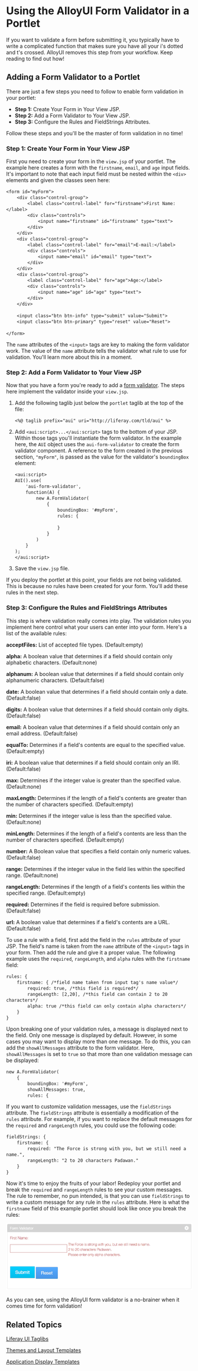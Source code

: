 # Using the AlloyUI Form Validator in a Portlet

If you want to validate a form before submitting it, you typically have to 
write a complicated function that makes sure you have all your i's dotted 
and t's crossed. AlloyUI removes this step from your workflow. Keep reading to 
find out how! 

## Adding a Form Validator to a Portlet

There are just a few steps you need to follow to enable form validation in your 
portlet:

- **Step 1:** Create Your Form in Your View JSP.
- **Step 2:** Add a Form Validator to Your View JSP.
- **Step 3:** Configure the Rules and FieldStrings Attributes.

Follow these steps and you'll be the master of form validation in no time! 

### Step 1: Create Your Form in Your View JSP

First you need to create your form in the `view.jsp` of your portlet. The 
example here creates a form with the `firstname`, `email`, and `age` input 
fields. It's important to note that each input field must be nested within the 
`<div>` elements and given the classes seen here: 

    <form id="myForm">
        <div class="control-group">
            <label class="control-label" for="firstname">First Name:</label>
            <div class="controls">
                <input name="firstname" id="firstname" type="text">
            </div>
        </div>
        <div class="control-group">
            <label class="control-label" for="email">E-mail:</label>
            <div class="controls">
                <input name="email" id="email" type="text">
            </div>
        </div>
        <div class="control-group">
            <label class="control-label" for="age">Age:</label>
            <div class="controls">
                <input name="age" id="age" type="text">
            </div>
        </div>

        <input class="btn btn-info" type="submit" value="Submit">
        <input class="btn btn-primary" type="reset" value="Reset">

    </form>

The `name` attributes of the `<input>` tags are key to making the form validator 
work. The value of the `name` attribute tells the validator what rule to use for 
validation. You'll learn more about this in a moment. 

### Step 2: Add a Form Validator to Your View JSP

Now that you have a form you're ready to add a [form validator](http://alloyui.com/api/classes/A.FormValidator.html). 
The steps here implement the validator inside your `view.jsp`.

1.  Add the following taglib just below the `portlet` taglib at the top of the 
    file:

        <%@ taglib prefix="aui" uri="http://liferay.com/tld/aui" %>

2.  Add `<aui:script>...</aui:script>` tags to the bottom of your JSP. Within 
    those tags you'll instantiate the form validator. In the example here, the 
    `AUI` object uses the `aui-form-validator` to create the form validator 
    component. A reference to the form created in the previous section, 
    `"myForm"`, is passed as the value for the validator's `boundingBox` 
    element:

        <aui:script>
        AUI().use(
            'aui-form-validator',
            function(A) {
                new A.FormValidator(
                    {
                        boundingBox: '#myForm',
                        rules: {

                        }
                    }
                )
            }
        );
        </aui:script>

3.  Save the `view.jsp` file.

If you deploy the portlet at this point, your fields are not being validated. 
This is because no rules have been created for your form. You'll add these rules 
in the next step.

### Step 3: Configure the Rules and FieldStrings Attributes

This step is where validation really comes into play. The validation rules you 
implement here control what your users can enter into your form. Here's a list 
of the available rules: 

**acceptFiles:** List of accepted file types. (Default:empty)

**alpha:** A boolean value that determines if a field should contain only 
alphabetic characters. (Default:none) 

**alphanum:** A boolean value that determines if a field should contain only 
alphanumeric characters.
(Default:false) 

**date:** A boolean value that determines if a field should contain only a date. 
(Default:false)

**digits:** A boolean value that determines if a field should contain only 
digits. (Default:false)

**email:** A boolean value that determines if a field should contain only an 
email address. (Default:false)

**equalTo:** Determines if a field's contents are equal to the specified value.
(Default:empty)

**iri:** A boolean value that determines if a field should contain only an IRI. 
(Default:false) 

**max:** Determines if the integer value is greater than the specified value. 
(Default:none)

**maxLength:** Determines if the length of a field's contents are greater than 
the number of characters specified. (Default:empty)

**min:** Determines if the integer value is less than the specified value. 
(Default:none)

**minLength:** Determines if the length of a field's contents are less than the 
number of characters specified. (Default:empty)

**number:** A Boolean value that specifies a field contain only numeric values. 
(Default:false)

**range:** Determines if the integer value in the field lies within the 
specified range. (Default:none)

**rangeLength:** Determines if the length of a field's contents lies within the 
specified range. (Default:empty)

**required:** Determines if the field is required before submission. 
(Default:false)

**url:** A boolean value that determines if a field's contents are a URL. 
(Default:false)

To use a rule with a field, first add the field in the `rules` attribute of your 
JSP. The field's name is taken from the `name` attribute of the `<input>` tags 
in your form. Then add the rule and give it a proper value. The following 
example uses the `required`, `rangeLength`, and `alpha` rules with the 
`firstname` field:

    rules: {
        firstname: { /*field name taken from input tag's name value*/
            required: true, /*this field is required*/
            rangeLength: [2,20], /*this field can contain 2 to 20 characters*/
            alpha: true /*this field can only contain alpha characters*/
        }
    }

Upon breaking one of your validation rules, a message is displayed next to the 
field. Only one message is displayed by default. However, in some cases you may 
want to display more than one message. To do this, you can add the 
`showAllMessages` attribute to the form validator. Here, `showAllMessages` is 
set to `true` so that more than one validation message can be displayed:

    new A.FormValidator(
        {
            boundingBox: '#myForm',
            showAllMessages: true,
            rules: {

If you want to customize validation messages, use the `fieldStrings` attribute. 
The `fieldStrings` attribute is essentially a modification of the `rules` 
attribute. For example, if you want to replace the default messages for the 
`required` and `rangeLength` rules, you could use the following code:

    fieldStrings: {
        firstname: {
            required: "The Force is strong with you, but we still need a name.",
            rangeLength: "2 to 20 characters Padawan."  
        }
    }

Now it's time to enjoy the fruits of your labor! Redeploy your portlet and break 
the `required` and `rangeLength` rules to see your custom messages. The rule to 
remember, no pun intended, is that you can use `fieldStrings` to write a custom 
message for any rule in the `rules` attribute. Here is what the `firstname` 
field of this example portlet should look like once you break the rules:

![Figure 1: Here, the AUI form validator is used to display custom validation messages.](../../images/alloyui-form-validator-in-a-portlet.png)

As you can see, using the AlloyUI form validator is a no-brainer when it comes 
time for form validation!

## Related Topics

[Liferay UI Taglibs](/tutorials/-/knowledge_base/liferay-ui-taglibs)

[Themes and Layout Templates](/tutorials/-/knowledge_base/themes-and-layout-templates)

[Application Display Templates](/tutorials/-/knowledge_base/application-display-templates)
